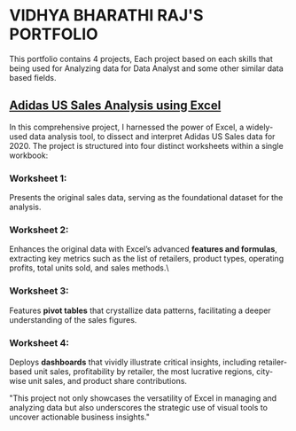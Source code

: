# VIDHYA BHARATHI RAJ'S PORTFOLIO
This portfolio contains 4 projects, Each project based on each skills that being used for Analyzing data for Data Analyst and some other similar data based fields.

## [Adidas US Sales Analysis using Excel](https://github.com/VidhyabharathirajC/Excel-Project)

In this comprehensive project, I harnessed the power of Excel, a widely-used data analysis tool, to dissect and interpret Adidas US Sales data for 2020. The project is structured into four distinct worksheets within a single workbook:

### Worksheet 1:
Presents the original sales data, serving as the foundational dataset for the analysis.  

### Worksheet 2:
Enhances the original data with Excel’s advanced **features and formulas**, extracting key metrics such as the list of retailers, product types, operating profits, total units sold, and sales methods.\

### Worksheet 3:
Features **pivot tables** that crystallize data patterns, facilitating a deeper understanding of the sales figures.  

### Worksheet 4:
Deploys **dashboards** that vividly illustrate critical insights, including retailer-based unit sales, profitability by retailer, the most lucrative regions, city-wise unit sales, and product share contributions.  


"This project not only showcases the versatility of Excel in managing and analyzing data but also underscores the strategic use of visual tools to uncover actionable business insights."

